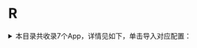# R
<details>
<summary>
本目录共收录7个App，详情见如下，单击导入对应配置：
</summary>

- [reddit](https://quantumult.app/x/open-app/add-resource?remote-resource=%7B%22rewrite_remote%22%3A%20%5B%22https%3A%2F%2Fraw.githubusercontent.com%2Fzirawell%2FR-Store%2Fmain%2FRule%2FQuanX%2FAdblock%2FApp%2FR%2Freddit%2Frewrite%2Freddit.conf%2C%20tag%3Dreddit%22%5D%7D)
- [rouman5](https://quantumult.app/x/open-app/add-resource?remote-resource=%7B%22filter_remote%22%3A%20%5B%22https%3A%2F%2Fraw.githubusercontent.com%2Fzirawell%2FR-Store%2Fmain%2FRule%2FQuanX%2FAdblock%2FApp%2FR%2Frouman5%2Ffilter%2Frouman5.list%2C%20tag%3Drouman5%22%5D%7D)
- [人人视频](https://quantumult.app/x/open-app/add-resource?remote-resource=%7B%22rewrite_remote%22%3A%20%5B%22https%3A%2F%2Fraw.githubusercontent.com%2Fzirawell%2FR-Store%2Fmain%2FRule%2FQuanX%2FAdblock%2FApp%2FR%2F%E4%BA%BA%E4%BA%BA%E8%A7%86%E9%A2%91%2Frewrite%2Frrtv.conf%2C%20tag%3D%E4%BA%BA%E4%BA%BA%E8%A7%86%E9%A2%91%22%5D%7D)
- [人民日报](https://quantumult.app/x/open-app/add-resource?remote-resource=%7B%22rewrite_remote%22%3A%20%5B%22https%3A%2F%2Fraw.githubusercontent.com%2Fzirawell%2FR-Store%2Fmain%2FRule%2FQuanX%2FAdblock%2FApp%2FR%2F%E4%BA%BA%E6%B0%91%E6%97%A5%E6%8A%A5%2Frewrite%2Fpeopleapp.conf%2C%20tag%3D%E4%BA%BA%E6%B0%91%E6%97%A5%E6%8A%A5%22%5D%7D)
- [日日煮](https://quantumult.app/x/open-app/add-resource?remote-resource=%7B%22rewrite_remote%22%3A%20%5B%22https%3A%2F%2Fraw.githubusercontent.com%2Fzirawell%2FR-Store%2Fmain%2FRule%2FQuanX%2FAdblock%2FApp%2FR%2F%E6%97%A5%E6%97%A5%E7%85%AE%2Frewrite%2Fdaydaycook.conf%2C%20tag%3D%E6%97%A5%E6%97%A5%E7%85%AE%22%5D%7D)
- [日淘任意门](https://quantumult.app/x/open-app/add-resource?remote-resource=%7B%22rewrite_remote%22%3A%20%5B%22https%3A%2F%2Fraw.githubusercontent.com%2Fzirawell%2FR-Store%2Fmain%2FRule%2FQuanX%2FAdblock%2FApp%2FR%2F%E6%97%A5%E6%B7%98%E4%BB%BB%E6%84%8F%E9%97%A8%2Frewrite%2Fmeruki.conf%2C%20tag%3D%E6%97%A5%E6%B7%98%E4%BB%BB%E6%84%8F%E9%97%A8%22%5D%7D)
- [瑞幸咖啡](https://quantumult.app/x/open-app/add-resource?remote-resource=%7B%22rewrite_remote%22%3A%20%5B%22https%3A%2F%2Fraw.githubusercontent.com%2Fzirawell%2FR-Store%2Fmain%2FRule%2FQuanX%2FAdblock%2FApp%2FR%2F%E7%91%9E%E5%B9%B8%E5%92%96%E5%95%A1%2Frewrite%2Flkcoffee.conf%2C%20tag%3D%E7%91%9E%E5%B9%B8%E5%92%96%E5%95%A1%22%5D%7D)

</details>